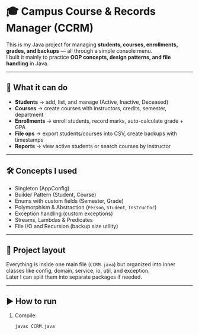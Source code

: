 # 🎓 Campus Course & Records Manager (CCRM)

This is my Java project for managing **students, courses, enrollments, grades, and backups** — all through a simple console menu.  
I built it mainly to practice **OOP concepts, design patterns, and file handling** in Java.

---

## 🔑 What it can do
- **Students** → add, list, and manage (Active, Inactive, Deceased)  
- **Courses** → create courses with instructors, credits, semester, department  
- **Enrollments** → enroll students, record marks, auto-calculate grade + GPA  
- **File ops** → export students/courses into CSV, create backups with timestamps  
- **Reports** → view active students or search courses by instructor  

---

## 🛠️ Concepts I used
- Singleton (AppConfig)  
- Builder Pattern (Student, Course)  
- Enums with custom fields (Semester, Grade)  
- Polymorphism & Abstraction (`Person`, `Student`, `Instructor`)  
- Exception handling (custom exceptions)  
- Streams, Lambdas & Predicates  
- File I/O and Recursion (backup size utility)  

---

## 📂 Project layout
Everything is inside one main file (`CCRM.java`) but organized into inner classes like config, domain, service, io, util, and exception.  
Later I can split them into separate packages if needed.

---

## ▶️ How to run

1. Compile:
   ```bash
   javac CCRM.java
